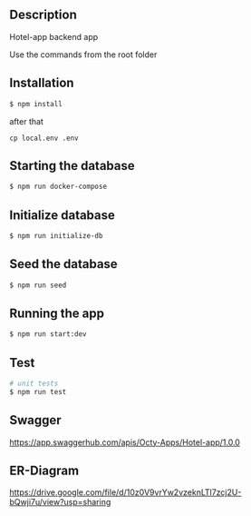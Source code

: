 ## Description

Hotel-app backend app

Use the commands from the root folder
## Installation

```bash
$ npm install
```

after that 
```
cp local.env .env
```
## Starting the database

```bash
$ npm run docker-compose
```
## Initialize database

```bash
$ npm run initialize-db
```

## Seed the database

```bash
$ npm run seed
```
## Running the app

```bash
$ npm run start:dev
```

## Test

```bash
# unit tests
$ npm run test
```

## Swagger 
https://app.swaggerhub.com/apis/Octy-Apps/Hotel-app/1.0.0

## ER-Diagram
https://drive.google.com/file/d/10z0V9vrYw2vzeknLTl7zcj2U-bQwji7u/view?usp=sharing